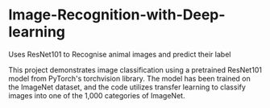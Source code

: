 # Image-Recognition-with-Deep-learning
Uses ResNet101 to Recognise animal images and predict their label

This project demonstrates image classification using a pretrained ResNet101 model from PyTorch's torchvision library. The model has been trained on the ImageNet dataset, and the code utilizes transfer learning to classify images into one of the 1,000 categories of ImageNet.
